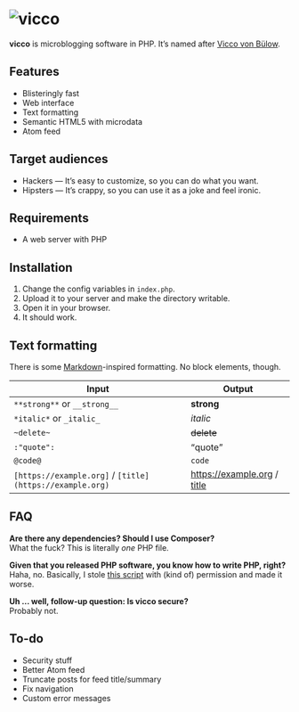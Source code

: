 # ![vicco](https://cloud.githubusercontent.com/assets/173749/16890778/112997ea-4af2-11e6-910e-869ec77851fb.png)
__vicco__ is microblogging software in PHP. It’s named after [Vicco von Bülow](https://en.wikipedia.org/wiki/Vicco_von_B%C3%BClow).

## Features
* Blisteringly fast
* Web interface
* Text formatting
* Semantic HTML5 with microdata
* Atom feed

## Target audiences
* Hackers — It’s easy to customize, so you can do what you want.
* Hipsters — It’s crappy, so you can use it as a joke and feel ironic.

## Requirements
* A web server with PHP

## Installation
1. Change the config variables in `index.php`.
2. Upload it to your server and make the directory writable.
3. Open it in your browser.
4. It should work.

## Text formatting
There is some [Markdown](https://daringfireball.net/projects/markdown/)-inspired formatting. No block elements, though.

| Input | Output |
| --- | --- |
| `**strong**` or `__strong__` | __strong__ |
| `*italic*` or `_italic_` | _italic_ |
| `~delete~` | ~~delete~~ |
| `:"quote":` | <q>quote</q> |
| `@code@` | `code` |
| `[https://example.org]` / `[title](https://example.org)` | https://example.org / [title](https://example.org) |

## FAQ

**Are there any dependencies? Should I use Composer?**  
What the fuck? This is literally _one_ PHP file.

**Given that you released PHP software, you know how to write PHP, right?**  
Haha, no. Basically, I stole [this script](https://github.com/lawl/b.php) with (kind of) permission and made it worse.

**Uh … well, follow-up question: Is vicco secure?**  
Probably not.

## To-do
* Security stuff
* Better Atom feed
* Truncate posts for feed title/summary
* Fix navigation
* Custom error messages
